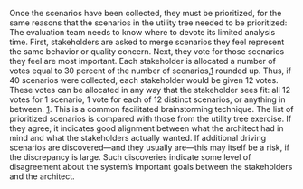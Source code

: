 Once the scenarios have been collected, they must be prioritized, for the same reasons that the scenarios in the utility tree needed to be prioritized: The evaluation team needs to know where to devote its limited analysis time. First, stakeholders are asked to merge scenarios they feel represent the same behavior or quality concern. Next, they vote for those scenarios they feel are most important. Each stakeholder is allocated a number of votes equal to 30 percent of the number of scenarios,[1](ch21.xhtml#ch21fn1a) rounded up. Thus, if 40 scenarios were collected, each stakeholder would be given 12 votes. These votes can be allocated in any way that the stakeholder sees fit: all 12 votes for 1 scenario, 1 vote for each of 12 distinct scenarios, or anything in between. [1](ch21.xhtml#ch21fn1). This is a common facilitated brainstorming technique. The list of prioritized scenarios is compared with those from the utility tree exercise. If they agree, it indicates good alignment between what the architect had in mind and what the stakeholders actually wanted. If additional driving scenarios are discovered—and they usually are—this may itself be a risk, if the discrepancy is large. Such discoveries indicate some level of disagreement about the system’s important goals between the stakeholders and the architect.